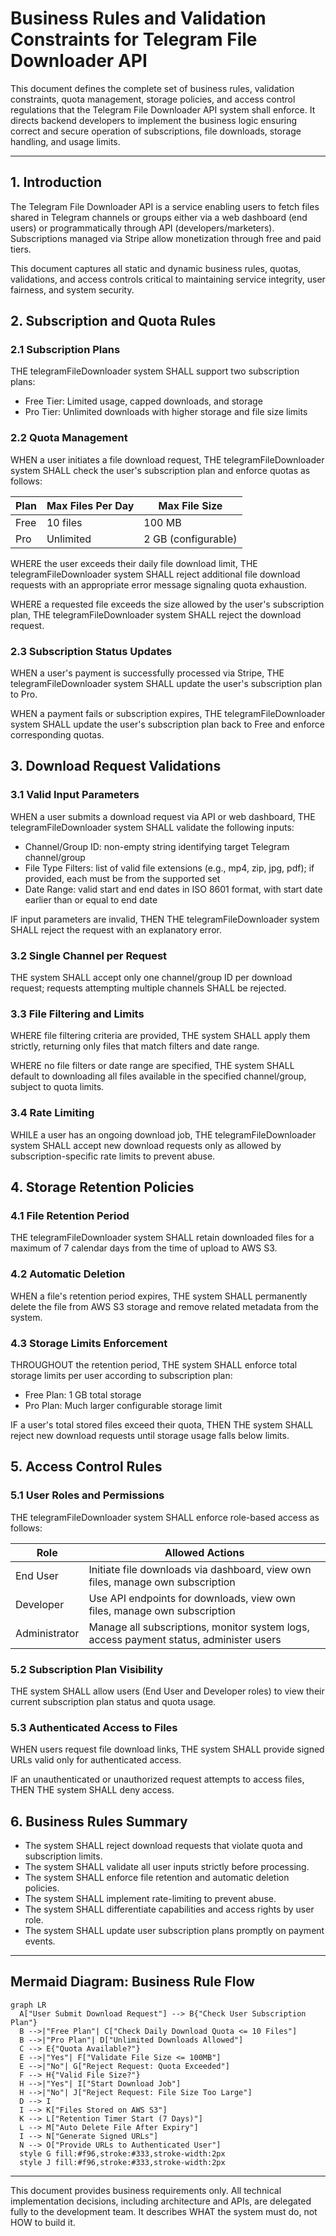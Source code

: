 # Business Rules and Validation Constraints for Telegram File Downloader API

This document defines the complete set of business rules, validation constraints, quota management, storage policies, and access control regulations that the Telegram File Downloader API system shall enforce. It directs backend developers to implement the business logic ensuring correct and secure operation of subscriptions, file downloads, storage handling, and usage limits.

---

## 1. Introduction

The Telegram File Downloader API is a service enabling users to fetch files shared in Telegram channels or groups either via a web dashboard (end users) or programmatically through API (developers/marketers). Subscriptions managed via Stripe allow monetization through free and paid tiers.

This document captures all static and dynamic business rules, quotas, validations, and access controls critical to maintaining service integrity, user fairness, and system security.

## 2. Subscription and Quota Rules

### 2.1 Subscription Plans

THE telegramFileDownloader system SHALL support two subscription plans:
- Free Tier: Limited usage, capped downloads, and storage
- Pro Tier: Unlimited downloads with higher storage and file size limits

### 2.2 Quota Management

WHEN a user initiates a file download request, THE telegramFileDownloader system SHALL check the user's subscription plan and enforce quotas as follows:

| Plan | Max Files Per Day | Max File Size |
|-------|------------------|--------------|
| Free  | 10 files         | 100 MB       |
| Pro   | Unlimited        | 2 GB (configurable) |

WHERE the user exceeds their daily file download limit, THE telegramFileDownloader system SHALL reject additional file download requests with an appropriate error message signaling quota exhaustion.

WHERE a requested file exceeds the size allowed by the user's subscription plan, THE telegramFileDownloader system SHALL reject the download request.

### 2.3 Subscription Status Updates

WHEN a user's payment is successfully processed via Stripe, THE telegramFileDownloader system SHALL update the user's subscription plan to Pro.

WHEN a payment fails or subscription expires, THE telegramFileDownloader system SHALL update the user's subscription plan back to Free and enforce corresponding quotas.

## 3. Download Request Validations

### 3.1 Valid Input Parameters

WHEN a user submits a download request via API or web dashboard, THE telegramFileDownloader system SHALL validate the following inputs:
- Channel/Group ID: non-empty string identifying target Telegram channel/group
- File Type Filters: list of valid file extensions (e.g., mp4, zip, jpg, pdf); if provided, each must be from the supported set
- Date Range: valid start and end dates in ISO 8601 format, with start date earlier than or equal to end date

IF input parameters are invalid, THEN THE telegramFileDownloader system SHALL reject the request with an explanatory error.

### 3.2 Single Channel per Request

THE system SHALL accept only one channel/group ID per download request; requests attempting multiple channels SHALL be rejected.

### 3.3 File Filtering and Limits

WHERE file filtering criteria are provided, THE system SHALL apply them strictly, returning only files that match filters and date range.

WHERE no file filters or date range are specified, THE system SHALL default to downloading all files available in the specified channel/group, subject to quota limits.

### 3.4 Rate Limiting

WHILE a user has an ongoing download job, THE telegramFileDownloader system SHALL accept new download requests only as allowed by subscription-specific rate limits to prevent abuse.

## 4. Storage Retention Policies

### 4.1 File Retention Period

THE telegramFileDownloader system SHALL retain downloaded files for a maximum of 7 calendar days from the time of upload to AWS S3.

### 4.2 Automatic Deletion

WHEN a file's retention period expires, THE system SHALL permanently delete the file from AWS S3 storage and remove related metadata from the system.

### 4.3 Storage Limits Enforcement

THROUGHOUT the retention period, THE system SHALL enforce total storage limits per user according to subscription plan:
- Free Plan: 1 GB total storage
- Pro Plan: Much larger configurable storage limit

IF a user's total stored files exceed their quota, THEN THE system SHALL reject new download requests until storage usage falls below limits.

## 5. Access Control Rules

### 5.1 User Roles and Permissions

THE telegramFileDownloader system SHALL enforce role-based access as follows:

| Role          | Allowed Actions                                     |
|---------------|----------------------------------------------------|
| End User      | Initiate file downloads via dashboard, view own files, manage own subscription |
| Developer     | Use API endpoints for downloads, view own files, manage own subscription |
| Administrator | Manage all subscriptions, monitor system logs, access payment status, administer users |

### 5.2 Subscription Plan Visibility

THE system SHALL allow users (End User and Developer roles) to view their current subscription plan status and quota usage.

### 5.3 Authenticated Access to Files

WHEN users request file download links, THE system SHALL provide signed URLs valid only for authenticated access.

IF an unauthenticated or unauthorized request attempts to access files, THEN THE system SHALL deny access.

## 6. Business Rules Summary

- The system SHALL reject download requests that violate quota and subscription limits.
- The system SHALL validate all user inputs strictly before processing.
- The system SHALL enforce file retention and automatic deletion policies.
- The system SHALL implement rate-limiting to prevent abuse.
- The system SHALL differentiate capabilities and access rights by user role.
- The system SHALL update user subscription plans promptly on payment events.

---

## Mermaid Diagram: Business Rule Flow

```mermaid
graph LR
  A["User Submit Download Request"] --> B{"Check User Subscription Plan"}
  B -->|"Free Plan"| C["Check Daily Download Quota <= 10 Files"]
  B -->|"Pro Plan"| D["Unlimited Downloads Allowed"]
  C --> E{"Quota Available?"}
  E -->|"Yes"| F["Validate File Size <= 100MB"]
  E -->|"No"| G["Reject Request: Quota Exceeded"]
  F --> H{"Valid File Size?"}
  H -->|"Yes"| I["Start Download Job"]
  H -->|"No"| J["Reject Request: File Size Too Large"]
  D --> I
  I --> K["Files Stored on AWS S3"]
  K --> L["Retention Timer Start (7 Days)"]
  L --> M["Auto Delete File After Expiry"]
  I --> N["Generate Signed URLs"]
  N --> O["Provide URLs to Authenticated User"]
  style G fill:#f96,stroke:#333,stroke-width:2px
  style J fill:#f96,stroke:#333,stroke-width:2px
```

---

This document provides business requirements only. All technical implementation decisions, including architecture and APIs, are delegated fully to the development team. It describes WHAT the system must do, not HOW to build it.